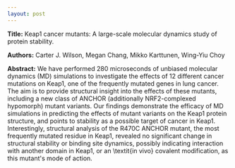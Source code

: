 ```yaml
---
layout: post
---
```


<b>Title:</b>
Keap1 cancer mutants: A large-scale molecular dynamics study of protein stability.

<b>Authors:</b>
Carter J. Wilson, Megan Chang, Mikko Karttunen, Wing-Yiu Choy

<b>Abstract:</b>
We have performed 280 microseconds of unbiased molecular dynamics (MD) simulations to investigate the effects of 12 different cancer mutations on Keap1, one of the frequently mutated genes in lung cancer. The aim is to provide structural insight into the effects of these mutants, including a new class of ANCHOR (additionally NRF2-complexed hypomorph) mutant variants. Our findings demonstrate the efficacy of MD simulations in predicting the effects of mutant variants on the Keap1 protein structure, and points to stability as a possible target of cancer in Keap1. Interestingly, structural analysis of the R470C ANCHOR mutant, the most frequently mutated residue in Keap1, revealed no significant change in structural stability or binding site dynamics, possibly indicating interaction with another domain in Keap1, or an \textit{in vivo} covalent modification, as this mutant's mode of action.

